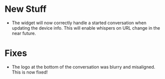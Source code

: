 # New Stuff
- The widget will now correctly handle a started conversation when updating the device info. This will enable whispers on URL change in the near future.

# Fixes
- The logo at the bottom of the conversation was blurry and misaligned. This is now fixed!
